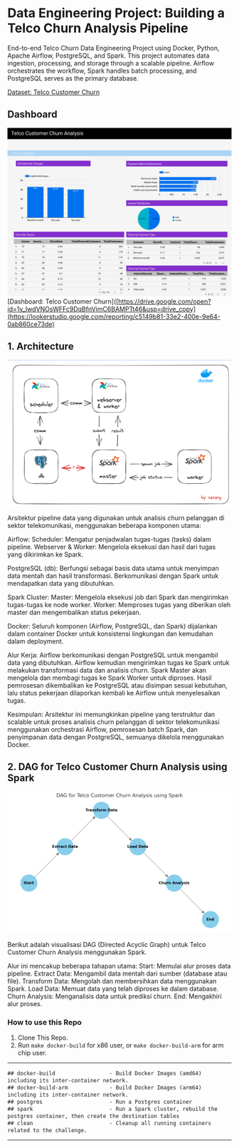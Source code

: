 # Data Engineering Project: Building a Telco Churn Analysis Pipeline
End-to-end Telco Churn Data Engineering Project using Docker, Python, Apache Airflow, PostgreSQL, and Spark. This project automates data ingestion, processing, and storage through a scalable pipeline. Airflow orchestrates the workflow, Spark handles batch processing, and PostgreSQL serves as the primary database.


[Dataset: Telco Customer Churn](https://drive.google.com/open?id=1y_IwdVNOsWFFc9DqBfnVimC6BAMPTt46&usp=drive_copy)
## Dashboard

![Dashboard](https://github.com/hijirdella/Telco-Churn-Data-Pipeline/blob/650b81429232dc00eee52ae4f22179bacc341648/Picture/Dashboard.jpg)
[Dashboard: Telco Customer Churn]([https://drive.google.com/open?id=1y_IwdVNOsWFFc9DqBfnVimC6BAMPTt46&usp=drive_copy](https://lookerstudio.google.com/reporting/c5149b81-33e2-400e-9e64-0ab860ce73de)


## 1. Architecture
![Architecture](https://github.com/hijirdella/Telco-Churn-Data-Pipeline/blob/cb5cd2723092ca9fa8e44b5e37eada8e53a98360/Picture/Architecture.png)

Arsitektur pipeline data yang digunakan untuk analisis churn pelanggan di sektor telekomunikasi, menggunakan beberapa komponen utama:

Airflow:
Scheduler: Mengatur penjadwalan tugas-tugas (tasks) dalam pipeline.
Webserver & Worker: Mengelola eksekusi dan hasil dari tugas yang dikirimkan ke Spark.

PostgreSQL (db):
Berfungsi sebagai basis data utama untuk menyimpan data mentah dan hasil transformasi.
Berkomunikasi dengan Spark untuk mendapatkan data yang dibutuhkan.

Spark Cluster:
Master: Mengelola eksekusi job dari Spark dan mengirimkan tugas-tugas ke node worker.
Worker: Memproses tugas yang diberikan oleh master dan mengembalikan status pekerjaan.

Docker:
Seluruh komponen (Airflow, PostgreSQL, dan Spark) dijalankan dalam container Docker untuk konsistensi lingkungan dan kemudahan dalam deployment.

Alur Kerja:
Airflow berkomunikasi dengan PostgreSQL untuk mengambil data yang dibutuhkan.
Airflow kemudian mengirimkan tugas ke Spark untuk melakukan transformasi data dan analisis churn.
Spark Master akan mengelola dan membagi tugas ke Spark Worker untuk diproses.
Hasil pemrosesan dikembalikan ke PostgreSQL atau disimpan sesuai kebutuhan, lalu status pekerjaan dilaporkan kembali ke Airflow untuk menyelesaikan tugas.

Kesimpulan:
Arsitektur ini memungkinkan pipeline yang terstruktur dan scalable untuk proses analisis churn pelanggan di sektor telekomunikasi menggunakan orchestrasi Airflow, pemrosesan batch Spark, dan penyimpanan data dengan PostgreSQL, semuanya dikelola menggunakan Docker.

## 2. DAG for Telco Customer Churn Analysis using Spark
![DAG](https://github.com/hijirdella/Telco-Churn-Data-Pipeline/blob/cb5cd2723092ca9fa8e44b5e37eada8e53a98360/Picture/output.png)

Berikut adalah visualisasi DAG (Directed Acyclic Graph) untuk Telco Customer Churn Analysis menggunakan Spark. 

Alur ini mencakup beberapa tahapan utama:
Start: Memulai alur proses data pipeline.
Extract Data: Mengambil data mentah dari sumber (database atau file).
Transform Data: Mengolah dan membersihkan data menggunakan Spark.
Load Data: Memuat data yang telah diproses ke dalam database.
Churn Analysis: Menganalisis data untuk prediksi churn.
End: Mengakhiri alur proses.


### How to use this Repo
1. Clone This Repo.
2. Run `make docker-build` for x86 user, or `make docker-build-arm` for arm chip user.

---
```
## docker-build                 - Build Docker Images (amd64) including its inter-container network.
## docker-build-arm             - Build Docker Images (arm64) including its inter-container network.
## postgres                     - Run a Postgres container
## spark                        - Run a Spark cluster, rebuild the postgres container, then create the destination tables
## clean                        - Cleanup all running containers related to the challenge.
```

---
